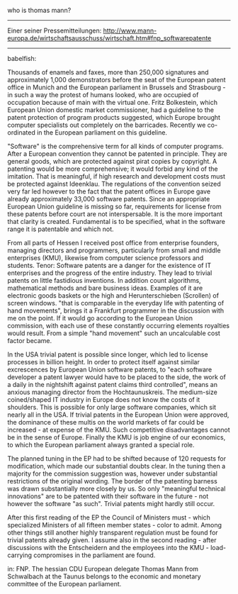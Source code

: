 who is thomas mann?

------------------------------------------------------------------------

Einer seiner Pressemitteilungen:
<http://www.mann-europa.de/wirtschaftsausschuss/wirtschaft.htm#fnp_softwarepatente>

------------------------------------------------------------------------

babelfish:

Thousands of enamels and faxes, more than 250,000 signatures and
approximately 1,000 demonstrators before the seat of the European patent
office in Munich and the European parliament in Brussels and
Strasbourg - in such a way the protest of humans looked, who are
occupied of occupation because of main with the virtual one. Fritz
Bolkestein, which European Union domestic market commissioner, had a
guideline to the patent protection of program products suggested, which
Europe brought computer specialists out completely on the barricades.
Recently we co-ordinated in the European parliament on this guideline.

\"Software\" is the comprehensive term for all kinds of computer
programs. After a European convention they cannot be patented in
principle. They are general goods, which are protected against pirat
copies by copyright. A patenting would be more comprehensive; it would
forbid any kind of the imitation. That is meaningful, if high research
and development costs must be protected against Ideenklau. The
regulations of the convention seized very far led however to the fact
that the patent offices in Europe gave already approximately 33,000
software patents. Since an appropriate European Union guideline is
missing so far, requirements for license from these patents before court
are not interspersable. It is the more important that clarity is
created. Fundamental is to be specified, what in the software range it
is patentable and which not.

From all parts of Hessen I received post office from enterprise
founders, managing directors and programmers, particularly from small
and middle enterprises (KMU), likewise from computer science professors
and students. Tenor: Software patents are a danger for the existence of
IT enterprises and the progress of the entire industry. They lead to
trivial patents on little fastidious inventions. In addition count
algorithms, mathematical methods and bare business ideas. Examples of it
are electronic goods baskets or the high and Herunterschieben (Scrollen)
of screen windows. \"that is comparable in the everyday life with
patenting of hand movements\", brings it a Frankfurt programmer in the
discussion with me on the point. If it would go according to the
European Union commission, with each use of these constantly occurring
elements royalties would result. From a simple \"hand movement\" such an
uncalculable cost factor became.

In the USA trivial patent is possible since longer, which led to license
processes in billion height. In order to protect itself against similar
excrescences by European Union software patents, to \"each software
developer a patent lawyer would have to be placed to the side, the work
of a daily in the nightshift against patent claims third controlled\",
means an anxious managing director from the Hochtaunuskreis. The
medium-size coined/shaped IT industry in Europe does not know the costs
of it shoulders. This is possible for only large software companies,
which sit nearly all in the USA. If trivial patents in the European
Union were approved, the dominance of these multis on the world markets
of far could be increased - at expense of the KMU. Such competitive
disadvantages cannot be in the sense of Europe. Finally the KMU is job
engine of our economics, to which the European parliament always granted
a special role.

The planned tuning in the EP had to be shifted because of 120 requests
for modification, which made our substantial doubts clear. In the tuning
then a majority for the commission suggestion was, however under
substantial restrictions of the original wording. The border of the
patenting barness was drawn substantially more closely by us. So only
\"meaningful technical innovations\" are to be patented with their
software in the future - not however the software \"as such\". Trivial
patents might hardly still occur.

After this first reading of the EP the Council of Ministers must - which
specialized Ministers of all fifteen member states - color to admit.
Among other things still another highly transparent regulation must be
found for trivial patents already given. I assume also in the second
reading - after discussions with the Entscheidern and the employees into
the KMU - load-carrying compromises in the parliament are found.

in: FNP. The hessian CDU European delegate Thomas Mann from Schwalbach
at the Taunus belongs to the economic and monetary committee of the
European parliament.
